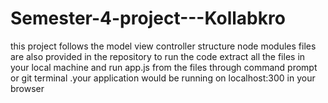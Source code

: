 # Semester-4-project---Kollabkro
this project follows the model view controller structure 
node modules files are also provided in the repository 
to run the code extract all the files in your local machine and run app.js from the files through command prompt or git terminal .your application
would be running on localhost:300 in your browser 
